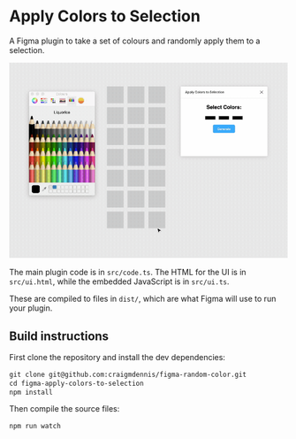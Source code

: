 # Apply Colors to Selection
A Figma plugin to take a set of colours and randomly apply them to a selection.

![](./assets/figma-apply-colors-to-selection.gif)

The main plugin code is in `src/code.ts`. The HTML for the UI is in
`src/ui.html`, while the embedded JavaScript is in `src/ui.ts`.

These are compiled to files in `dist/`, which are what Figma will use to run
your plugin.

## Build instructions
First clone the repository and install the dev dependencies:

```
git clone git@github.com:craigmdennis/figma-random-color.git
cd figma-apply-colors-to-selection
npm install
```

Then compile the source files:

```
npm run watch
```
